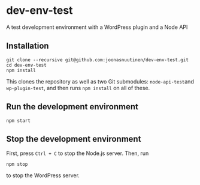 # dev-env-test
A test development environment with a WordPress plugin and a Node API

## Installation

```
git clone --recursive git@github.com:joonasnuutinen/dev-env-test.git
cd dev-env-test
npm install
```

This clones the repository as well as two Git submodules: `node-api-test`and `wp-plugin-test`, and then runs `npm install` on all of these.

## Run the development environment

```
npm start
```

## Stop the development environment

First, press `Ctrl + C` to stop the Node.js server. Then, run

```
npm stop
```

to stop the WordPress server.
